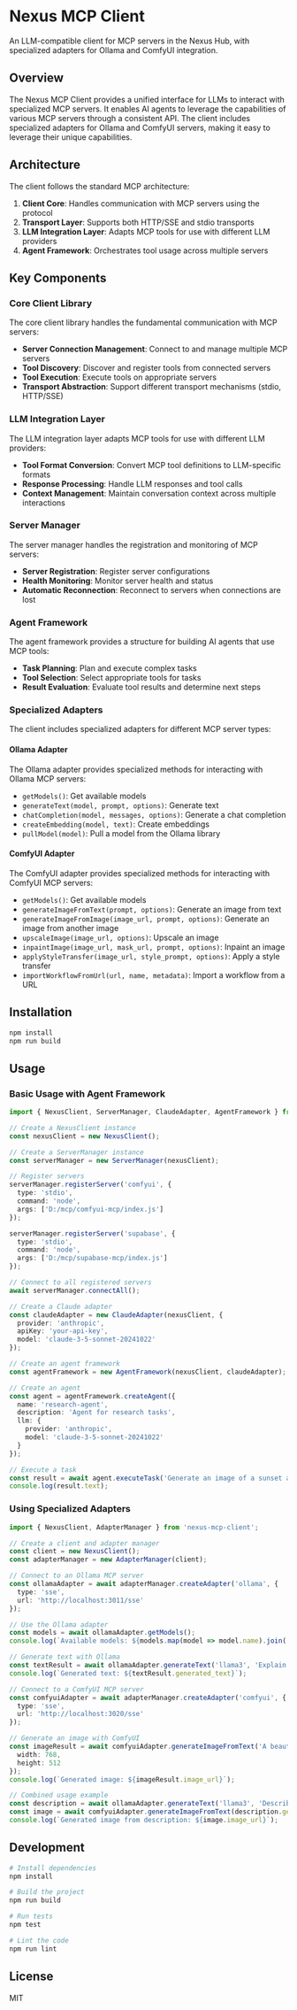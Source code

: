 # Nexus MCP Client

An LLM-compatible client for MCP servers in the Nexus Hub, with specialized adapters for Ollama and ComfyUI integration.

## Overview

The Nexus MCP Client provides a unified interface for LLMs to interact with specialized MCP servers. It enables AI agents to leverage the capabilities of various MCP servers through a consistent API. The client includes specialized adapters for Ollama and ComfyUI servers, making it easy to leverage their unique capabilities.

## Architecture

The client follows the standard MCP architecture:

1. **Client Core**: Handles communication with MCP servers using the protocol
2. **Transport Layer**: Supports both HTTP/SSE and stdio transports
3. **LLM Integration Layer**: Adapts MCP tools for use with different LLM providers
4. **Agent Framework**: Orchestrates tool usage across multiple servers

## Key Components

### Core Client Library

The core client library handles the fundamental communication with MCP servers:

- **Server Connection Management**: Connect to and manage multiple MCP servers
- **Tool Discovery**: Discover and register tools from connected servers
- **Tool Execution**: Execute tools on appropriate servers
- **Transport Abstraction**: Support different transport mechanisms (stdio, HTTP/SSE)

### LLM Integration Layer

The LLM integration layer adapts MCP tools for use with different LLM providers:

- **Tool Format Conversion**: Convert MCP tool definitions to LLM-specific formats
- **Response Processing**: Handle LLM responses and tool calls
- **Context Management**: Maintain conversation context across multiple interactions

### Server Manager

The server manager handles the registration and monitoring of MCP servers:

- **Server Registration**: Register server configurations
- **Health Monitoring**: Monitor server health and status
- **Automatic Reconnection**: Reconnect to servers when connections are lost

### Agent Framework

The agent framework provides a structure for building AI agents that use MCP tools:

- **Task Planning**: Plan and execute complex tasks
- **Tool Selection**: Select appropriate tools for tasks
- **Result Evaluation**: Evaluate tool results and determine next steps

### Specialized Adapters

The client includes specialized adapters for different MCP server types:

#### Ollama Adapter

The Ollama adapter provides specialized methods for interacting with Ollama MCP servers:

- `getModels()`: Get available models
- `generateText(model, prompt, options)`: Generate text
- `chatCompletion(model, messages, options)`: Generate a chat completion
- `createEmbedding(model, text)`: Create embeddings
- `pullModel(model)`: Pull a model from the Ollama library

#### ComfyUI Adapter

The ComfyUI adapter provides specialized methods for interacting with ComfyUI MCP servers:

- `getModels()`: Get available models
- `generateImageFromText(prompt, options)`: Generate an image from text
- `generateImageFromImage(image_url, prompt, options)`: Generate an image from another image
- `upscaleImage(image_url, options)`: Upscale an image
- `inpaintImage(image_url, mask_url, prompt, options)`: Inpaint an image
- `applyStyleTransfer(image_url, style_prompt, options)`: Apply a style transfer
- `importWorkflowFromUrl(url, name, metadata)`: Import a workflow from a URL

## Installation

```bash
npm install
npm run build
```

## Usage

### Basic Usage with Agent Framework

```typescript
import { NexusClient, ServerManager, ClaudeAdapter, AgentFramework } from 'nexus-mcp-client';

// Create a NexusClient instance
const nexusClient = new NexusClient();

// Create a ServerManager instance
const serverManager = new ServerManager(nexusClient);

// Register servers
serverManager.registerServer('comfyui', {
  type: 'stdio',
  command: 'node',
  args: ['D:/mcp/comfyui-mcp/index.js']
});

serverManager.registerServer('supabase', {
  type: 'stdio',
  command: 'node',
  args: ['D:/mcp/supabase-mcp/index.js']
});

// Connect to all registered servers
await serverManager.connectAll();

// Create a Claude adapter
const claudeAdapter = new ClaudeAdapter(nexusClient, {
  provider: 'anthropic',
  apiKey: 'your-api-key',
  model: 'claude-3-5-sonnet-20241022'
});

// Create an agent framework
const agentFramework = new AgentFramework(nexusClient, claudeAdapter);

// Create an agent
const agent = agentFramework.createAgent({
  name: 'research-agent',
  description: 'Agent for research tasks',
  llm: {
    provider: 'anthropic',
    model: 'claude-3-5-sonnet-20241022'
  }
});

// Execute a task
const result = await agent.executeTask('Generate an image of a sunset and store it in the database');
console.log(result.text);
```

### Using Specialized Adapters

```typescript
import { NexusClient, AdapterManager } from 'nexus-mcp-client';

// Create a client and adapter manager
const client = new NexusClient();
const adapterManager = new AdapterManager(client);

// Connect to an Ollama MCP server
const ollamaAdapter = await adapterManager.createAdapter('ollama', {
  type: 'sse',
  url: 'http://localhost:3011/sse'
});

// Use the Ollama adapter
const models = await ollamaAdapter.getModels();
console.log(`Available models: ${models.map(model => model.name).join(', ')}`);

// Generate text with Ollama
const textResult = await ollamaAdapter.generateText('llama3', 'Explain the Model Context Protocol in simple terms.');
console.log(`Generated text: ${textResult.generated_text}`);

// Connect to a ComfyUI MCP server
const comfyuiAdapter = await adapterManager.createAdapter('comfyui', {
  type: 'sse',
  url: 'http://localhost:3020/sse'
});

// Generate an image with ComfyUI
const imageResult = await comfyuiAdapter.generateImageFromText('A beautiful landscape with mountains and a lake', {
  width: 768,
  height: 512
});
console.log(`Generated image: ${imageResult.image_url}`);

// Combined usage example
const description = await ollamaAdapter.generateText('llama3', 'Describe a fantasy landscape with a castle.');
const image = await comfyuiAdapter.generateImageFromText(description.generated_text);
console.log(`Generated image from description: ${image.image_url}`);
```

## Development

```bash
# Install dependencies
npm install

# Build the project
npm run build

# Run tests
npm test

# Lint the code
npm run lint
```

## License

MIT

